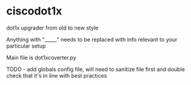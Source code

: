 # ciscodot1x
dot1x upgrader from old to new style

Anything with "_____" needs to be replaced with info relevant to your particular setup

Main file is dot1xcoverter.py


TODO - add globals config file, will need to sanitize file first and double check that it's in line with best practices
